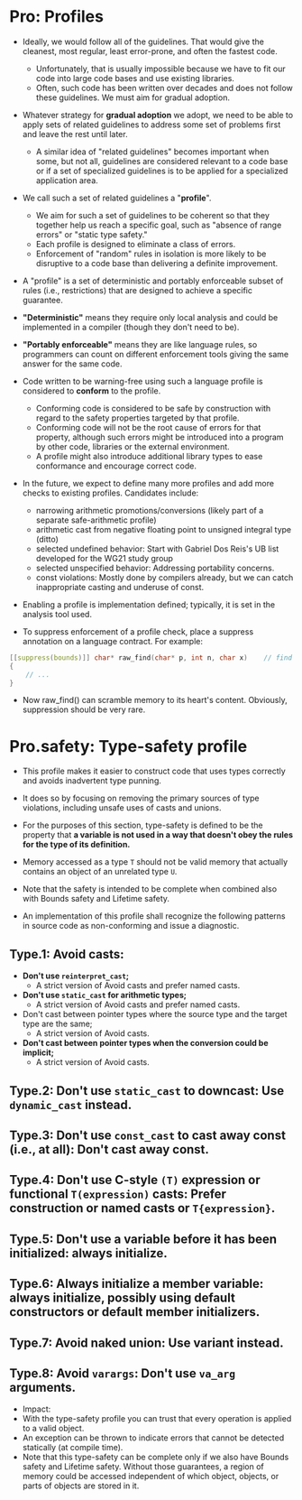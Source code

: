 # Pro: Profiles

- Ideally, we would follow all of the guidelines. That would give the cleanest, most regular, least error-prone, and often the fastest code.
  - Unfortunately, that is usually impossible because we have to fit our code into large code bases and use existing libraries.
  - Often, such code has been written over decades and does not follow these guidelines. We must aim for gradual adoption.

- Whatever strategy for **gradual adoption** we adopt, we need to be able to apply sets of related guidelines to address some set of problems first and leave the rest until later.
  - A similar idea of "related guidelines" becomes important when some, but not all, guidelines are considered relevant to a code base or if a set of specialized guidelines is to be applied for a specialized application area.
- We call such a set of related guidelines a "**profile**".
  - We aim for such a set of guidelines to be coherent so that they together help us reach a specific goal, such as "absence of range errors" or "static type safety."
  - Each profile is designed to eliminate a class of errors.
  - Enforcement of "random" rules in isolation is more likely to be disruptive to a code base than delivering a definite improvement.

- A "profile" is a set of deterministic and portably enforceable subset of rules (i.e., restrictions) that are designed to achieve a specific guarantee.
- **"Deterministic"** means they require only local analysis and could be implemented in a compiler (though they don't need to be).
- **"Portably enforceable"** means they are like language rules, so programmers can count on different enforcement tools giving the same answer for the same code.

- Code written to be warning-free using such a language profile is considered to **conform** to the profile.
  - Conforming code is considered to be safe by construction with regard to the safety properties targeted by that profile.
  - Conforming code will not be the root cause of errors for that property, although such errors might be introduced into a program by other code, libraries or the external environment.
  - A profile might also introduce additional library types to ease conformance and encourage correct code.


- In the future, we expect to define many more profiles and add more checks to existing profiles. Candidates include:
  - narrowing arithmetic promotions/conversions (likely part of a separate safe-arithmetic profile)
  - arithmetic cast from negative floating point to unsigned integral type (ditto)
  - selected undefined behavior: Start with Gabriel Dos Reis's UB list developed for the WG21 study group
  - selected unspecified behavior: Addressing portability concerns.
  - const violations: Mostly done by compilers already, but we can catch inappropriate casting and underuse of const.

- Enabling a profile is implementation defined; typically, it is set in the analysis tool used.

- To suppress enforcement of a profile check, place a suppress annotation on a language contract. For example:
```cpp
[[suppress(bounds)]] char* raw_find(char* p, int n, char x)    // find x in p[0]..p[n - 1]
{
    // ...
}
```
- Now raw_find() can scramble memory to its heart's content. Obviously, suppression should be very rare.

# Pro.safety: Type-safety profile
- This profile makes it easier to construct code that uses types correctly and avoids inadvertent type punning.
- It does so by focusing on removing the primary sources of type violations, including unsafe uses of casts and unions.

- For the purposes of this section, type-safety is defined to be the property that **a variable is not used in a way that doesn't obey the rules for the type of its definition.**
- Memory accessed as a type `T` should not be valid memory that actually contains an object of an unrelated type `U`.
- Note that the safety is intended to be complete when combined also with Bounds safety and Lifetime safety.
- An implementation of this profile shall recognize the following patterns in source code as non-conforming and issue a diagnostic.

## Type.1: Avoid casts:
- **Don't use `reinterpret_cast`;**
  - A strict version of Avoid casts and prefer named casts.
- **Don't use `static_cast` for arithmetic types;**
  - A strict version of Avoid casts and prefer named casts.
- Don't cast between pointer types where the source type and the target type are the same;
  - A strict version of Avoid casts.
- **Don't cast between pointer types when the conversion could be implicit;**
  - A strict version of Avoid casts.

## Type.2: Don't use `static_cast` to downcast: Use `dynamic_cast` instead.

## Type.3: Don't use `const_cast` to cast away const (i.e., at all): Don't cast away const.

## Type.4: Don't use C-style `(T)` expression or functional `T(expression)` casts: Prefer construction or named casts or `T{expression}`.

## Type.5: Don't use a variable before it has been initialized: always initialize.

## Type.6: Always initialize a member variable: always initialize, possibly using default constructors or default member initializers.

## Type.7: Avoid naked union: Use variant instead.

## Type.8: Avoid `varargs`: Don't use `va_arg` arguments.

- Impact:
- With the type-safety profile you can trust that every operation is applied to a valid object.
- An exception can be thrown to indicate errors that cannot be detected statically (at compile time).
- Note that this type-safety can be complete only if we also have Bounds safety and Lifetime safety. Without those guarantees, a region of memory could be accessed independent of which object, objects, or parts of objects are stored in it.
